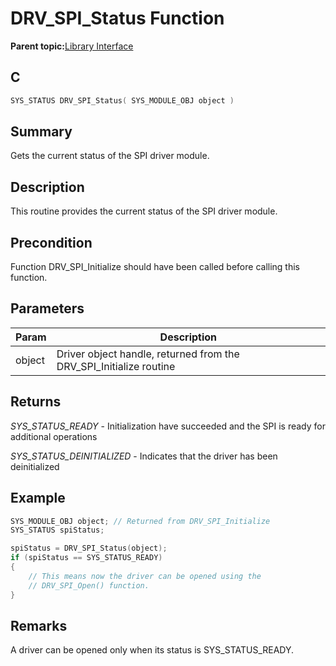 # DRV\_SPI\_Status Function

**Parent topic:**[Library Interface](GUID-2960D7B8-65FA-447F-AD81-B1E62002A04B.md)

## C

```c
SYS_STATUS DRV_SPI_Status( SYS_MODULE_OBJ object )
```

## Summary

Gets the current status of the SPI driver module.

## Description

This routine provides the current status of the SPI driver module.

## Precondition

Function DRV\_SPI\_Initialize should have been called before calling this function.

## Parameters

|Param|Description|
|-----|-----------|
|object|Driver object handle, returned from the DRV\_SPI\_Initialize routine|

## Returns

*SYS\_STATUS\_READY* - Initialization have succeeded and the SPI is ready for additional operations

*SYS\_STATUS\_DEINITIALIZED* - Indicates that the driver has been deinitialized

## Example

```c
SYS_MODULE_OBJ object; // Returned from DRV_SPI_Initialize
SYS_STATUS spiStatus;

spiStatus = DRV_SPI_Status(object);
if (spiStatus == SYS_STATUS_READY)
{
    // This means now the driver can be opened using the
    // DRV_SPI_Open() function.
}
```

## Remarks

A driver can be opened only when its status is SYS\_STATUS\_READY.

